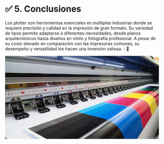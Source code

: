 # ✅ 5. Conclusiones

Los plotter son herramientas esenciales en múltiples industrias donde se requiere precisión y calidad en la impresión de gran formato. Su variedad de tipos permite adaptarse a diferentes necesidades, desde planos arquitectónicos hasta diseños en vinilo y fotografía profesional. A pesar de su costo elevado en comparación con las impresoras comunes, su desempeño y versatilidad los hacen una inversión valiosa. 💡📜

<div align="center">
  <img src="img/plotter3.jpg" alt="si" />
</div>
